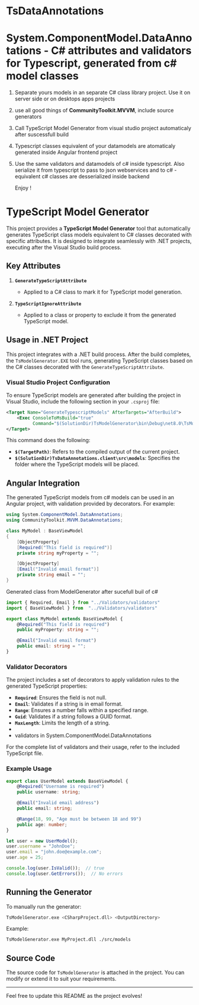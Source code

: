 # TsDataAnnotations 

# System.ComponentModel.DataAnnotations - C# attributes and validators for Typescript, generated from c# model classes

1) Separate yours models in an separate C# class library project. Use it on server side or on desktops apps projects
2) use all good things of **CommunityToolkit.MVVM**, include source generators 
3) Call TypeScript Model Generator from visual studio project automaticaly after suscessfull build
4) Typescript classes equivalent of your datamodels are atomaticaly generated inside Angular frontend project
5) Use the same validators and datamodels of c# inside typescript. Also serialize it from typescript to pass to json webservices and to c# - equivalent c# classes are desserialized inside backend

   Enjoy ! 

# TypeScript Model Generator

This project provides a **TypeScript Model Generator** tool that automatically generates TypeScript class models equivalent to C# classes decorated with specific attributes. It is designed to integrate seamlessly with .NET projects, executing after the Visual Studio build process.

## Key Attributes

1. **`GenerateTypeScriptAttribute`**
   - Applied to a C# class to mark it for TypeScript model generation.

2. **`TypeScriptIgnoreAttribute`**
   - Applied to a class or property to exclude it from the generated TypeScript model.
   

## Usage in .NET Project

This project integrates with a .NET build process. After the build completes, the `TsModelGenerator.EXE` tool runs, generating TypeScript classes based on the C# classes decorated with the `GenerateTypeScriptAttribute`.

### Visual Studio Project Configuration

To ensure TypeScript models are generated after building the project in Visual Studio, include the following section in your `.csproj` file:

```xml
<Target Name="GenerateTypescriptModels" AfterTargets="AfterBuild">
    <Exec ConsoleToMsBuild="true" 
          Command="$(SolutionDir)TsModelGenerator\bin\Debug\net8.0\TsModelGenerator.exe $(TargetPath) $(SolutionDir)TsDataAnnotations.client\src\models" />
</Target>
```

This command does the following:
- **`$(TargetPath)`**: Refers to the compiled output of the current project.
- **`$(SolutionDir)TsDataAnnotations.client\src\models`**: Specifies the folder where the TypeScript models will be placed.

## Angular Integration

The generated TypeScript models from c# models can be used in an Angular project, with validation provided by decorators. For example:

```c#
using System.ComponentModel.DataAnnotations;
using CommunityToolkit.MVVM.DataAnnotations;

class MyModel : BaseViewModel
{
    [ObjectProperty]
    [Required("This field is required")]
    private string myProperty = "";

    [ObjectProperty]
    [Email("Invalid email format")]
    private string email = "";
}
```

Generated class from ModelGenerator after sucefull buil of c#

```typescript
import { Required, Email } from "../Validators/validators"
import { BaseViewModel } from  "../Validators/validators"

export class MyModel extends BaseViewModel {
    @Required("This field is required")
    public myProperty: string = "";

    @Email("Invalid email format")
    public email: string = "";
}
```

### Validator Decorators

The project includes a set of decorators to apply validation rules to the generated TypeScript properties:

- **`Required`**: Ensures the field is not null.
- **`Email`**: Validates if a string is in email format.
- **`Range`**: Ensures a number falls within a specified range.
- **`Guid`**: Validates if a string follows a GUID format.
- **`MaxLength`**: Limits the length of a string.
- 
- validators in System.ComponentModel.DataAnnotations 

For the complete list of validators and their usage, refer to the included TypeScript file.

### Example Usage

```typescript
export class UserModel extends BaseViewModel {
    @Required("Username is required")
    public username: string;

    @Email("Invalid email address")
    public email: string;

    @Range(18, 99, "Age must be between 18 and 99")
    public age: number;
}

let user = new UserModel();
user.username = "JohnDoe";
user.email = "john.doe@example.com";
user.age = 25;

console.log(user.IsValid());  // true
console.log(user.GetErrors());  // No errors
```

## Running the Generator

To manually run the generator:

```bash
TsModelGenerator.exe <CSharpProject.dll> <OutputDirectory>
```

Example:
```bash
TsModelGenerator.exe MyProject.dll ./src/models
```

## Source Code

The source code for `TsModelGenerator` is attached in the project. You can modify or extend it to suit your requirements.

---

Feel free to update this README as the project evolves!
